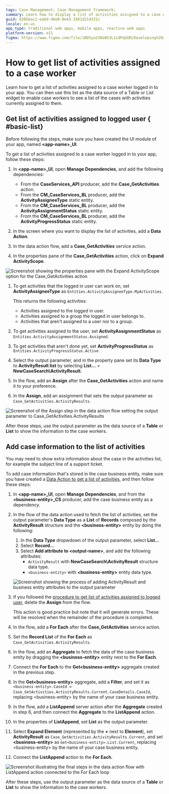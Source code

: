 ```yaml
---
tags: Case Management; Case Management framework;
summary: Learn how to display a list of activities assigned to a case worker in OutSystems 11 (O11) using UI module dependencies and data actions.
guid: 826bbac1-ea6d-46e0-9e43-3581d214331c
locale: en-us
app_type: traditional web apps, mobile apps, reactive web apps
platform-version: o11
figma: https://www.figma.com/file/iBD5yo23NiW53L1zdPqGGM/Developing%20an%20Application?node-id=4376:1903
---
```


# How to get list of activities assigned to a case worker

Learn how to get a list of activities assigned to a case worker logged in to your app.
You can then use this list as the data source of a Table or List widget to enable case workers to see a list of the cases with activities currently assigned to them.

## Get list of activities assigned to logged user { #basic-list}

Before following the steps, make sure you have created the UI module of your app, named **&lt;app-name&gt;_UI**.

To get a list of activities assigned to a case worker logged in to your app, follow these steps:

1. In **&lt;app-name&gt;_UI**, open **Manage Dependencies**, and add the following dependencies:

    * From the **CaseServices_API** producer, add the **Case_GetActivities** action.
    * From the **CM_CaseServices_BL** producer, add the **ActivityAssigneeType** static entity.
    * From the **CM_CaseServices_BL** producer, add the **ActivityAssignmentStatus** static entity.
    * From the **CM_CaseServices_BL** producer, add the **ActivityProgressStatus** static entity.

1. In the screen where you want to display the list of activities, add a **Data Action**.

1. In the data action flow, add a **Case_GetActivities** service action.

1. In the properties pane of the **Case_GetActivities** action, click on **Expand ActivityScope**.

![Screenshot showing the properties pane with the Expand ActivityScope option for the Case_GetActivities action](images/list-activ-expand-ss.png "Expand ActivityScope Properties")

1. To get activities that the logged in user can work on, set **ActivityAssigneeType** as `Entities.ActivityAssigneeType.MyActivities`.

    <div class="info" markdown="1">

    This returns the following activities:

    * Activities assigned to the logged in user.
    * Activities assigned to a group the logged in user belongs to.
    * Activities that aren't assigned to a user nor to a group.

    </div>

1. To get activities assigned to the user, set **ActivityAssignmentStatus** as `Entities.ActivityAssignmentStatus.Assigned`.

1. To get activities that aren't done yet, set **ActivityProgressStatus** as `Entities.ActivityProgressStatus.Active`

1. Select the output parameter, and in the property pane set its **Data Type** to **ActivityResult list** by selecting **List...** > **NewCaseSearch\ActivityResult**.

1. In the flow, add an **Assign** after the **Case_GetActivities** action and name it to your preference.

1. In the **Assign**, add an assignment that sets the output parameter as  `Case_GetActivities.ActivityResults`.

![Screenshot of the Assign step in the data action flow setting the output parameter to Case_GetActivities.ActivityResults](images/list-activ-assign-ss.png "Assign Output Parameter")

After these steps, use the output parameter as the data source of a **Table** or **List** to show the information to the case workers.

## Add case information to the list of activities

You may need to show extra information about the case in the activities list, for example the subject line of a support ticket.

To add case information that's stored in the case business entity, make sure you have created a [Data Action to get a list of activities](#basic-list), and then follow these steps:

1. In **&lt;app-name&gt;_UI**, open **Manage Dependencies**, and from the **&lt;business-entity&gt;_CS** producer, add the case business entity as a dependency.

1. In the flow of the data action used to fetch the list of activities, set the output parameter's **Data Type** as a **List** of **Records** composed by the **ActivityResult** structure and the **&lt;business-entity&gt;** entity by doing the following:

    1. In the **Data Type** dropwdown of the output parameter, select **List..**.
    1. Select **Record..**.
    1. Select **Add attribute to &lt;output-name&gt;**, and add the following attributes:
        * `ActivityResult` with **NewCaseSearch\ActivityResult** structure data type.
        * `<business-entity>` with **&lt;business-entity&gt;** entity data type.
    
    ![Screenshot showing the process of adding ActivityResult and business entity attributes to the output parameter](images/list-activ-add-case-ss.png "Add Attributes to Output Parameter")

1. If you followed the [procedure to get list of activities assigned to logged user](#basic-list), delete the **Assign** from the flow.

    <div class='info' markdown='1'>

    This action is good practice but note that it will generate errors. These will be resolved when the remainder of the procedure is completed.

    </div>

1. In the flow, add a **For Each** after the **Case_GetActivities** service action.

1. Set the **Record List** of the **For Each** as `Case_GetActivities.ActivityResults`.

1. In the flow, add an **Aggregate** to fetch the data of the case business entity by dragging the **&lt;business-entity&gt;** entity next to the **For Each**.

1. Connect the **For Each** to the **Get&lt;business-entity&gt;** aggregate created in the previous step.

1. In the **Get&lt;business-entity&gt;** aggregate, add a **Filter**, and set it as `<business-entity>.CaseId = Case_GetActivities.ActivityResults.Current.CaseDetails.CaseId`, replacing &lt;business-entity&gt; by the name of your case business entity.

1. In the flow, add a **ListAppend** server action after the **Aggregate** created in step 6, and then connect the **Aggregate** to the **ListAppend** action.

1. In the properties of **ListAppend**, set **List** as the output parameter.

1. Select **Expand Element** (represented by the **+** next to **Element**), set **ActivityResult** as `Case_GetActivities.ActivityResults.Current`, and set **&lt;business-entity&gt;** as `Get<business-entity>.List.Current`, replacing &lt;business-entity&gt; by the name of your case business entity.

1. Connect the **ListAppend** action to the **For Each**.

![Screenshot illustrating the final steps in the data action flow with ListAppend action connected to the For Each loop](images/list-activ-end-ss.png "Finalize Data Action Flow")

After these steps, use the output parameter as the data source of a **Table** or **List** to show the information to the case workers.
